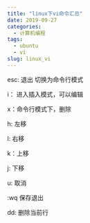 ```yaml
---
title: "linux下vi命令汇总"
date: 2019-09-27
categories:
  - 计算机编程
tags:
  - ubuntu
  - vi
slug: linux_vi
---
```



esc: 退出 切换为命令行模式

i： 进入插入模式，可以编辑

x：命令行模式下，删除

h: 左移

l: 右移

k：上移

j: 下移

u: 取消

:wq 保存退出

dd: 删除当前行



